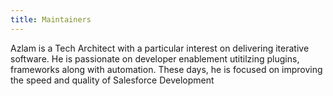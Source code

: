 ```yaml
---
title: Maintainers
---
```



Azlam is a Tech Architect with a particular interest on delivering iterative software. He is passionate on developer enablement utitilzing plugins, frameworks along with automation. These days, he is focused on improving the speed and quality of Salesforce Development